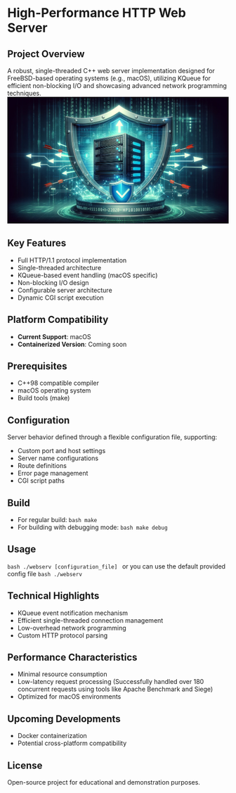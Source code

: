 # High-Performance HTTP Web Server

## Project Overview
A robust, single-threaded C++ web server implementation designed for FreeBSD-based operating systems (e.g., macOS), utilizing KQueue for efficient non-blocking I/O and showcasing advanced network programming techniques.
![HTTP Web Server](./readme/http.webp)

## Key Features
- Full HTTP/1.1 protocol implementation
- Single-threaded architecture
- KQueue-based event handling (macOS specific)
- Non-blocking I/O design
- Configurable server architecture
- Dynamic CGI script execution

## Platform Compatibility
- **Current Support**: macOS
- **Containerized Version**: Coming soon

## Prerequisites
- C++98 compatible compiler
- macOS operating system
- Build tools (make)

## Configuration
Server behavior defined through a flexible configuration file, supporting:
- Custom port and host settings
- Server name configurations
- Route definitions
- Error page management
- CGI script paths

## Build
- For regular build: ```bash make ```
- For building with debugging mode: ```bash make debug ```

## Usage
```bash ./webserv [configuration_file] ``` or you can use the default provided config file ```bash ./webserv ```

## Technical Highlights
- KQueue event notification mechanism
- Efficient single-threaded connection management
- Low-overhead network programming
- Custom HTTP protocol parsing

## Performance Characteristics
- Minimal resource consumption
- Low-latency request processing (Successfully handled over 180 concurrent requests using tools like Apache Benchmark and Siege)
- Optimized for macOS environments

## Upcoming Developments
- Docker containerization
- Potential cross-platform compatibility

## License
Open-source project for educational and demonstration purposes.
